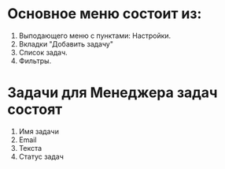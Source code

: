 # Основное меню состоит из:
1. Выподающего меню с пунктами:
	Настройки.
2. Вкладки "Добавить задачу"
3. Список задач.
4. Фильтры.

# Задачи для Менеджера задач состоят
1. Имя задачи
2. Email
3. Текста
4. Статус задач
